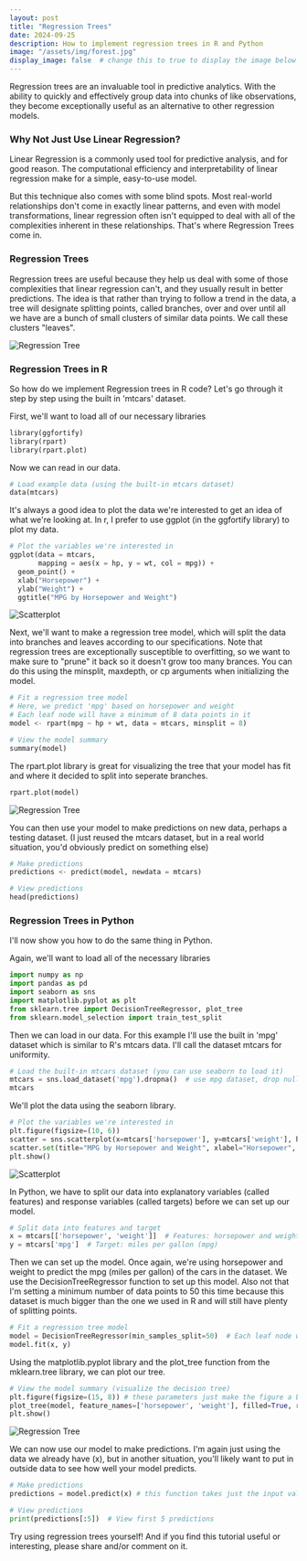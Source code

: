 ```yaml
---
layout: post
title: "Regression Trees"
date: 2024-09-25
description: How to implement regression trees in R and Python
image: "/assets/img/forest.jpg"
display_image: false  # change this to true to display the image below the banner
---
```


Regression trees are an invaluable tool in predictive analytics. With the ability to quickly and effectively group data into chunks of like observations, they become exceptionally useful as an alternative to other regression models.

### Why Not Just Use Linear Regression?

Linear Regression is a commonly used tool for predictive analysis, and for good reason. The computational efficiency and interpretability of linear regression make for a simple, easy-to-use model.

But this technique also comes with some blind spots. Most real-world relationships don't come in exactly linear patterns, and even with model transformations, linear regression often isn't equipped to deal with all of the complexities inherent in these relationships. That's where Regression Trees come in.

### Regression Trees

Regression trees are useful because they help us deal with some of those complexities that linear regression can't, and they usually result in better predictions. The idea is that rather than trying to follow a trend in the data, a tree will designate splitting points, called branches, over and over until all we have are a bunch of small clusters of similar data points. We call these clusters "leaves".

![Regression Tree]("https://github.com/jerhomie2/My-Blog/blob/main/assets/img/tree.png")

### Regression Trees in R

So how do we implement Regression trees in R code? Let's go through it step by step using the built in 'mtcars' dataset. 

First, we'll want to load all of our necessary libraries

```python
library(ggfortify)
library(rpart)
library(rpart.plot)
```

Now we can read in our data.

```python
# Load example data (using the built-in mtcars dataset)
data(mtcars)
```

It's always a good idea to plot the data we're interested to get an idea of what we're looking at. In r, I prefer to use ggplot (in the ggfortify library) to plot my data.

```python
# Plot the variables we're interested in
ggplot(data = mtcars,
       mapping = aes(x = hp, y = wt, col = mpg)) +
  geom_point() +
  xlab("Horsepower") +
  ylab("Weight") +
  ggtitle("MPG by Horsepower and Weight")
```

![Scatterplot]("https://github.com/jerhomie2/My-Blog/blob/main/assets/img/R1.png")

Next, we'll want to make a regression tree model, which will split the data into branches and leaves according to our specifications. Note that regression trees are exceptionally susceptible to overfitting, so we want to make sure to "prune" it back so it doesn't grow too many brances. You can do this using the minsplit, maxdepth, or cp arguments when initializing the model.

```python
# Fit a regression tree model
# Here, we predict 'mpg' based on horsepower and weight
# Each leaf node will have a minimum of 8 data points in it
model <- rpart(mpg ~ hp + wt, data = mtcars, minsplit = 8)

# View the model summary
summary(model)
```

The rpart.plot library is great for visualizing the tree that your model has fit and where it decided to split into seperate branches.

```python
rpart.plot(model)
```

![Regression Tree]("https://github.com/jerhomie2/My-Blog/blob/main/assets/img/R2.png")

You can then use your model to make predictions on new data, perhaps a testing dataset. (I just reused the mtcars dataset, but in a real world situation, you'd obviously predict on something else)

```python
# Make predictions
predictions <- predict(model, newdata = mtcars)

# View predictions
head(predictions)
```

### Regression Trees in Python

I'll now show you how to do the same thing in Python.

Again, we'll want to load all of the necessary libraries

```python
import numpy as np
import pandas as pd
import seaborn as sns
import matplotlib.pyplot as plt
from sklearn.tree import DecisionTreeRegressor, plot_tree
from sklearn.model_selection import train_test_split
```

Then we can load in our data. For this example I'll use the built in 'mpg' dataset which is similar to R's mtcars data. I'll call the dataset mtcars for uniformity. 

```python
# Load the built-in mtcars dataset (you can use seaborn to load it)
mtcars = sns.load_dataset('mpg').dropna()  # use mpg dataset, drop null values
mtcars
```

We'll plot the data using the seaborn library.

```python
# Plot the variables we're interested in
plt.figure(figsize=(10, 6))
scatter = sns.scatterplot(x=mtcars['horsepower'], y=mtcars['weight'], hue=mtcars['mpg'])
scatter.set(title="MPG by Horsepower and Weight", xlabel="Horsepower", ylabel="Weight")
plt.show()
```

![Scatterplot]("https://github.com/jerhomie2/My-Blog/blob/main/assets/img/Py1.png")

In Python, we have to split our data into explanatory variables (called features) and response variables (called targets) before we can set up our model.

```python
# Split data into features and target
x = mtcars[['horsepower', 'weight']]  # Features: horsepower and weight
y = mtcars['mpg']  # Target: miles per gallon (mpg)
```

Then we can set up the model. Once again, we're using horsepower and weight to predict the mpg (miles per gallon) of the cars in the dataset. We use the DecisionTreeRegressor function to set up this model.
Also not that I'm setting a minimum number of data points to 50 this time because this dataset is much bigger than the one we used in R and will still have plenty of splitting points.

```python
# Fit a regression tree model
model = DecisionTreeRegressor(min_samples_split=50)  # Each leaf node will have at least 50 samples
model.fit(x, y)
```

Using the matplotlib.pyplot library and the plot_tree function from the mklearn.tree library, we can plot our tree.

```python
# View the model summary (visualize the decision tree)
plt.figure(figsize=(15, 8)) # these parameters just make the figure a bit bigger
plot_tree(model, feature_names=['horsepower', 'weight'], filled=True, rounded=True)
plt.show()
```

![Regression Tree]("https://github.com/jerhomie2/My-Blog/blob/main/assets/img/Py2.png")

We can now use our model to make predictions. I'm again just using the data we already have (x), but in another situation, you'll likely want to put in outside data to see how well your model predicts.

```python
# Make predictions
predictions = model.predict(x) # this function takes just the input values as arguments

# View predictions
print(predictions[:5])  # View first 5 predictions
```

Try using regression trees yourself! And if you find this tutorial useful or interesting, please share and/or comment on it.